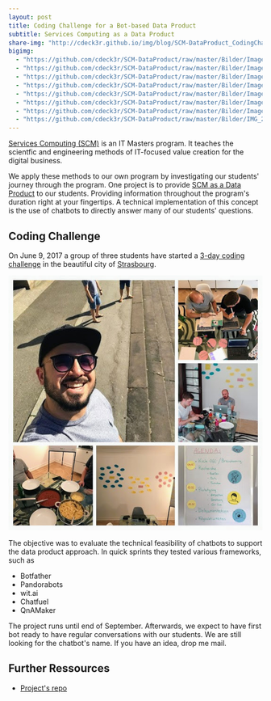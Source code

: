 ```yaml
---
layout: post
title: Coding Challenge for a Bot-based Data Product 
subtitle: Services Computing as a Data Product
share-img: "http://cdeck3r.github.io/img/blog/SCM-DataProduct_CodingChallenge.jpg"
bigimg:
  - "https://github.com/cdeck3r/SCM-DataProduct/raw/master/Bilder/Image%20uploaded%20from%20iOS.jpg" : "Coding Appartement (Sascha, Janic, Soley, 2017)"
  - "https://github.com/cdeck3r/SCM-DataProduct/raw/master/Bilder/Image%20uploaded%20from%20iOS%20(10).jpg" : "Coding Appartement (Sascha, Janic, Soley, 2017)"
  - "https://github.com/cdeck3r/SCM-DataProduct/raw/master/Bilder/Image%20uploaded%20from%20iOS%20(1).jpg" : "Some Art (Sascha, Janic, Soley, 2017)"
  - "https://github.com/cdeck3r/SCM-DataProduct/raw/master/Bilder/Image%20uploaded%20from%20iOS%20(4).jpg" : "Thinking, Coding, Talking (Sascha, Janic, Soley, 2017)"
  - "https://github.com/cdeck3r/SCM-DataProduct/raw/master/Bilder/Image%20uploaded%20from%20iOS%20(8).jpg" : "Overview (Sascha, Janic, Soley, 2017)"
  - "https://github.com/cdeck3r/SCM-DataProduct/raw/master/Bilder/Image%20uploaded%20from%20iOS%20(9).jpg" : "Time to eat (Sascha, Janic, Soley, 2017)"
  - "https://github.com/cdeck3r/SCM-DataProduct/raw/master/Bilder/Image%20uploaded%20from%20iOS%20(12).jpg" : "Visiting Strasbourg (Sascha, Janic, Soley, 2017)"
  - "https://github.com/cdeck3r/SCM-DataProduct/raw/master/Bilder/IMG_20170611_150629.jpg" : "Focused Coding (Sascha, Janic, Soley, 2017)"
---
```


[Services Computing (SCM)](http://www.hhz.de/master/services-computing/) is an IT Masters program. It teaches the scientfic and engineering methods of IT-focused value creation for the digital business.

We apply these methods to our own program by investigating our students' journey through the program. One project is to provide [SCM as a Data Product](https://github.com/cdeck3r/SCM-DataProduct) to our students. Providing information throughout the program's duration right at your fingertips. A technical implementation of this concept is the use of chatbots to directly answer many of our students' questions.

## Coding Challenge

On June 9, 2017 a group of three students have started a [3-day coding challenge](https://github.com/cdeck3r/SCM-DataProduct/wiki/3-Day-Challenge) in the beautiful city of [Strasbourg](https://en.wikipedia.org/wiki/Strasbourg).

![Coding Challenge](/img/blog/SCM-DataProduct_CodingChallenge.jpg)

The objective was to evaluate the technical feasibility of chatbots to support the data product approach. In quick sprints they tested various frameworks, such as

* Botfather
* Pandorabots
* wit.ai
* Chatfuel
* QnAMaker

The project runs until end of September. Afterwards, we expect to have first bot ready to have regular conversations with our students. We are still looking for the chatbot's name. If you have an idea, drop me mail.

## Further Ressources

* [Project's repo](https://github.com/cdeck3r/SCM-DataProduct)



